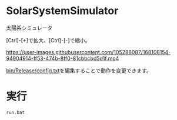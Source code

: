 # SolarSystemSimulator
太陽系シミュレータ

[Ctrl]-[+]で拡大、[Ctrl]-[-]で縮小。

https://user-images.githubusercontent.com/105288087/168108154-94904914-ff53-474b-8ff0-81cbbcbd5d1f.mp4

[bin/Release/config.txt](bin/Release/config.txt)を編集することで動作を変更できます。

# 実行
`run.bat`
